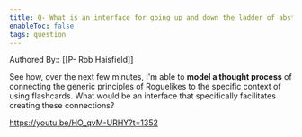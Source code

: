 ```yaml
---
title: Q- What is an interface for going up and down the ladder of abstraction
enableToc: false
tags: question
---
```

Authored By:: [[P- Rob Haisfield]]

See how, over the next few minutes, I'm able to **model a thought process** of connecting the generic principles of Roguelikes to the specific context of using flashcards. What would be an interface that specifically facilitates creating these connections?

https://youtu.be/HO_qvM-URHY?t=1352